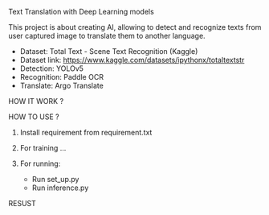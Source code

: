 Text Translation with Deep Learning models

This project is about creating AI, allowing to detect and recognize texts from user captured image to translate them to another language.

- Dataset: Total Text - Scene Text Recognition (Kaggle)
- Dataset link: https://www.kaggle.com/datasets/ipythonx/totaltextstr
- Detection: YOLOv5
- Recognition: Paddle OCR
- Translate: Argo Translate

HOW IT WORK ?

HOW TO USE ?
1. Install requirement from requirement.txt

2. For training
...
3. For running:
   - Run set_up.py
   - Run inference.py
  
RESUST 
